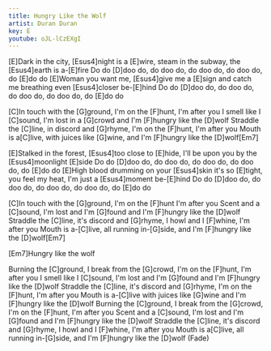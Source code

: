 ```yaml
---
title: Hungry Like the Wolf
artist: Duran Duran
key: E
youtube: oJL-lCzEXgI
---
```


[E]Dark in the city, [Esus4]night is a [E]wire, steam in the subway, the [Esus4]earth is a-[E]fire
Do do [D]doo do, do doo do, do doo do, do doo do, do [E]do do
[E]Woman you want me, [Esus4]give me a [E]sign and catch me breathing even [Esus4]closer be-[E]hind
Do do [D]doo do, do doo do, do doo do, do doo do, do [E]do do

[C]In touch with the [G]ground, I'm on the [F]hunt, I'm after you
I smell like I [C]sound, I'm lost in a [G]crowd and I'm [F]hungry like the [D]wolf
Straddle the [C]line, in discord and [G]rhyme, I'm on the [F]hunt, I'm after you
Mouth is a[C]live, with juices like [G]wine, and I'm [F]hungry like the [D]wolf[Em7]

[E]Stalked in the forest, [Esus4]too close to [E]hide, I'll be upon you by the [Esus4]moonlight [E]side
Do do [D]doo do, do doo do, do doo do, do doo do, do [E]do do
[E]High blood drumming on your [Esus4]skin it's so [E]tight, you feel my heat, I'm just a [Esus4]moment be-[E]hind
Do do [D]doo do, do doo do, do doo do, do doo do, do [E]do do

[C]In touch with the [G]ground, I'm on the [F]hunt I'm after you
Scent and a [C]sound, I'm lost and I'm [G]found and I'm [F]hungry like the [D]wolf
Straddle the [C]line, it's discord and [G]rhyme, I howl and I [F]whine, I'm after you
Mouth is a-[C]live, all running in-[G]side, and I'm [F]hungry like the [D]wolf[Em7]

[Em7]Hungry like the wolf

Burning the [C]ground, I break from the [G]crowd, I'm on the [F]hunt, I'm after you
I smell like I [C]sound, I'm lost and I'm [G]found and I'm [F]hungry like the [D]wolf
Straddle the [C]line, it's discord and [G]rhyme, I'm on the [F]hunt, I'm after you
Mouth is a-[C]live with juices like [G]wine and I'm [F]hungry like the [D]wolf
Burning the [C]ground, I break from the [G]crowd, I'm on the [F]hunt, I'm after you
Scent and a [C]sound, I'm lost and I'm [G]found and I'm [F]hungry like the [D]wolf
Straddle the [C]line, it's discord and [G]rhyme, I howl and I [F]whine, I'm after you
Mouth is a[C]live, all running in-[G]side, and I'm [F]hungry like the [D]wolf   (Fade)
